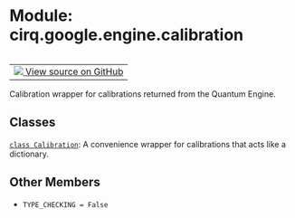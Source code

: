 <div itemscope itemtype="http://developers.google.com/ReferenceObject">
<meta itemprop="name" content="cirq.google.engine.calibration" />
<meta itemprop="path" content="Stable" />
<meta itemprop="property" content="TYPE_CHECKING"/>
</div>

# Module: cirq.google.engine.calibration

<!-- Insert buttons and diff -->

<table class="tfo-notebook-buttons tfo-api" align="left">

<td>
  <a target="_blank" href="https://github.com/quantumlib/cirq/tree/master/cirq/google/engine/calibration.py">
    <img src="https://www.tensorflow.org/images/GitHub-Mark-32px.png" />
    View source on GitHub
  </a>
</td>
</table>



Calibration wrapper for calibrations returned from the Quantum Engine.



## Classes

[`class Calibration`](../../../cirq/google/Calibration.md): A convenience wrapper for calibrations that acts like a dictionary.

## Other Members

* `TYPE_CHECKING = False` <a id="TYPE_CHECKING"></a>

